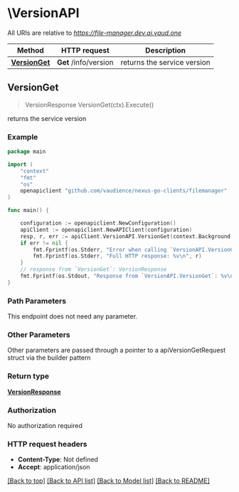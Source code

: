 # \VersionAPI

All URIs are relative to *https://file-manager.dev.ai.vaud.one*

Method | HTTP request | Description
------------- | ------------- | -------------
[**VersionGet**](VersionAPI.md#VersionGet) | **Get** /info/version | returns the service version



## VersionGet

> VersionResponse VersionGet(ctx).Execute()

returns the service version



### Example

```go
package main

import (
	"context"
	"fmt"
	"os"
	openapiclient "github.com/vaudience/nexus-go-clients/filemanager"
)

func main() {

	configuration := openapiclient.NewConfiguration()
	apiClient := openapiclient.NewAPIClient(configuration)
	resp, r, err := apiClient.VersionAPI.VersionGet(context.Background()).Execute()
	if err != nil {
		fmt.Fprintf(os.Stderr, "Error when calling `VersionAPI.VersionGet``: %v\n", err)
		fmt.Fprintf(os.Stderr, "Full HTTP response: %v\n", r)
	}
	// response from `VersionGet`: VersionResponse
	fmt.Fprintf(os.Stdout, "Response from `VersionAPI.VersionGet`: %v\n", resp)
}
```

### Path Parameters

This endpoint does not need any parameter.

### Other Parameters

Other parameters are passed through a pointer to a apiVersionGetRequest struct via the builder pattern


### Return type

[**VersionResponse**](VersionResponse.md)

### Authorization

No authorization required

### HTTP request headers

- **Content-Type**: Not defined
- **Accept**: application/json

[[Back to top]](#) [[Back to API list]](../README.md#documentation-for-api-endpoints)
[[Back to Model list]](../README.md#documentation-for-models)
[[Back to README]](../README.md)


